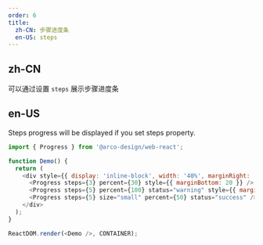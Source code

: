 ```yaml
---
order: 6
title:
  zh-CN: 步骤进度条
  en-US: steps
---
```


## zh-CN

可以通过设置 `steps` 展示步骤进度条

## en-US

Steps progress will be displayed if you set steps property.

```js
import { Progress } from '@arco-design/web-react';

function Demo() {
  return (
    <div style={{ display: 'inline-block', width: '40%', marginRight: '10%' }}>
      <Progress steps={3} percent={30} style={{ marginBottom: 20 }} />
      <Progress steps={5} percent={100} status="warning" style={{ marginBottom: 20 }} />
      <Progress steps={5} size="small" percent={50} status="success" />
    </div>
  );
}

ReactDOM.render(<Demo />, CONTAINER);
```
